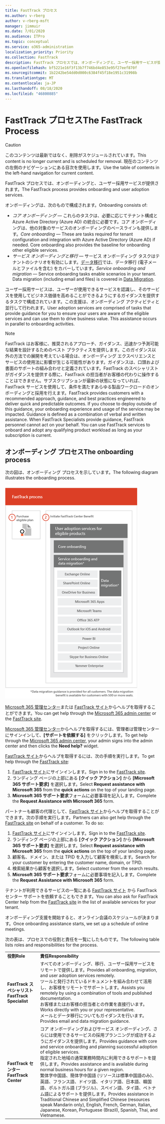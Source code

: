 ```yaml
---
title: FastTrack プロセス
ms.author: v-rberg
author: v-rberg-msft
manager: jimmuir
ms.date: 7/01/2020
ms.audience: ITPro
ms.topic: conceptual
ms.service: o365-administration
localization_priority: Priority
ms.collection: FastTrack
description: FastTrack プロセスでは、オンボーディングと、ユーザー採用サービスが提供されます。
ms.openlocfilehash: bf5221e16f3f13b7f746bd4e853e95f27eef870f
ms.sourcegitcommit: 1b2242be54dd0d000c6384f45f18e1951c31998b
ms.translationtype: MT
ms.contentlocale: ja-JP
ms.lasthandoff: 08/18/2020
ms.locfileid: "46800885"
---
```

# <a name="the-fasttrack-process"></a><span data-ttu-id="e7369-103">FastTrack プロセス</span><span class="sxs-lookup"><span data-stu-id="e7369-103">The FastTrack Process</span></span>

> [!CAUTION]
> <span data-ttu-id="e7369-104">このコンテンツは最新ではなく、削除がスケジュールされています。</span><span class="sxs-lookup"><span data-stu-id="e7369-104">This content is no longer current and is scheduled for removal.</span></span> <span data-ttu-id="e7369-105">現在のコンテンツの左側のナビゲーションにある目次を使用します。</span><span class="sxs-lookup"><span data-stu-id="e7369-105">Use the table of contents in the left-hand navigation for current content.</span></span>

<span data-ttu-id="e7369-106">FastTrack プロセスでは、オンボーディングと、ユーザー採用サービスが提供されます。</span><span class="sxs-lookup"><span data-stu-id="e7369-106">The FastTrack process provides onboarding and user adoption services.</span></span> 
  
<span data-ttu-id="e7369-107">オンボーディングは、次のもので構成されます。</span><span class="sxs-lookup"><span data-stu-id="e7369-107">Onboarding consists of:</span></span>
  
- <span data-ttu-id="e7369-p102">*コア オンボーディング* — これらのタスクは、必要に応じてテナント構成と Azure Active Directory (Azure AD) の統合に必要です。コア オンボーディングは、他の対象のサービスのオンボーディングのベースラインも提供します。</span><span class="sxs-lookup"><span data-stu-id="e7369-p102">*Core onboarding* — These are tasks required for tenant configuration and integration with Azure Active Directory (Azure AD) if needed. Core onboarding also provides the baseline for onboarding other eligible services.</span></span> 
- <span data-ttu-id="e7369-p103">*サービス オンボーディングと移行* — サービス オンボーディング タスクはテナントのシナリオを有効にします。[データ移行](O365-data-migration.md)では、データ移行 (電子メールとファイルを含む) をカバーしています。</span><span class="sxs-lookup"><span data-stu-id="e7369-p103">*Service onboarding and migration* — Service onboarding tasks enable scenarios in your tenant. Data migration (including email and files) is covered in [Data Migration](O365-data-migration.md).</span></span> 
    
<span data-ttu-id="e7369-p104">ユーザー採用サービスは、ユーザーが使用できるサービスを認識し、そのサービスを使用してビジネス価値を高めることができるようにするガイダンスを提供するタスクで構成されています。この支援は、オンボーディング アクティビティと並行して行われます。</span><span class="sxs-lookup"><span data-stu-id="e7369-p104">User adoption services are comprised of tasks that provide guidance for you to ensure your users are aware of the eligible services and can use them to drive business value. This assistance occurs in parallel to onboarding activities.</span></span>
  
> [!NOTE]
> <span data-ttu-id="e7369-p105">FastTrack はお客様に、推奨されるアプローチ、ガイダンス、迅速かつ予測可能な結果を設計するためのベスト プラクティスを提供します。このガイダンス以外の方法での展開を考えている場合は、オンボーディング エクスペリエンスとサービスの使用法に影響が生じる可能性があります。ガイダンスは、口頭および書面のサポートの組み合わせと定義されています。FastTrack のスペシャリストがガイダンスを提供する際に、FastTrack の担当者がお客様の代わりに操作することはできません。サブスクリプションが最新の状態になっていれば、FastTrack サービスを使用して、条件を満たすあらゆる製品ワークロードのオンボーディングと採用を行えます。</span><span class="sxs-lookup"><span data-stu-id="e7369-p105">FastTrack provides customers with a recommended approach, guidance, and best practices engineered to deliver quick and predictable outcomes. If you choose to deploy outside of this guidance, your onboarding experience and usage of the service may be impacted. Guidance is defined as a combination of verbal and written assistance. When FastTrack Specialists provide guidance, FastTrack personnel cannot act on your behalf. You can use FastTrack services to onboard and adopt any qualifying product workload as long as your subscription is current.</span></span> 
  
## <a name="the-onboarding-process"></a><span data-ttu-id="e7369-119">オンボーディング プロセス</span><span class="sxs-lookup"><span data-stu-id="e7369-119">The onboarding process</span></span>

<span data-ttu-id="e7369-120">次の図は、オンボーディング プロセスを示しています。</span><span class="sxs-lookup"><span data-stu-id="e7369-120">The following diagram illustrates the onboarding process.</span></span>
  
![オンボーディング特典を利用する場合のタイムライン](media/o365-onboarding-timeline-m365-apps.png)
  
<span data-ttu-id="e7369-122">[Microsoft 365 管理センター](https://go.microsoft.com/fwlink/?linkid=2032704)または [FastTrack サイト](https://go.microsoft.com/fwlink/?linkid=780698)からヘルプを取得することができます。</span><span class="sxs-lookup"><span data-stu-id="e7369-122">You can get help through the [Microsoft 365 admin center](https://go.microsoft.com/fwlink/?linkid=2032704) or the [FastTrack site](https://go.microsoft.com/fwlink/?linkid=780698).</span></span> 

<span data-ttu-id="e7369-123">[Microsoft 365 管理センター](https://go.microsoft.com/fwlink/?linkid=2032704)からヘルプを取得するには、管理者は管理センターにサインインして、**[サポートを依頼する]** をクリックします。</span><span class="sxs-lookup"><span data-stu-id="e7369-123">To get help through the [Microsoft 365 admin center](https://go.microsoft.com/fwlink/?linkid=2032704), your admin signs into the admin center and then clicks the **Need help?** widget.</span></span> 

<span data-ttu-id="e7369-124">[FastTrack サイト](https://go.microsoft.com/fwlink/?linkid=780698)からヘルプを取得するには、次の手順を実行します。</span><span class="sxs-lookup"><span data-stu-id="e7369-124">To get help through the [FastTrack site](https://go.microsoft.com/fwlink/?linkid=780698):</span></span> 
1.    <span data-ttu-id="e7369-125">[FastTrack サイト](https://go.microsoft.com/fwlink/?linkid=780698)にサインインします。</span><span class="sxs-lookup"><span data-stu-id="e7369-125">Sign in to the [FastTrack site](https://go.microsoft.com/fwlink/?linkid=780698).</span></span> 
2.    <span data-ttu-id="e7369-126">ランディング ページの上部にある **[クイック アクション]** から **[Microsoft 365 サポート要求]** を選択します。</span><span class="sxs-lookup"><span data-stu-id="e7369-126">Select **Request assistance with Microsoft 365** from the **quick actions** on the top of your landing page.</span></span>
3.    <span data-ttu-id="e7369-127">**Microsoft 365 サポート要求**フォームに必要事項を記入します。</span><span class="sxs-lookup"><span data-stu-id="e7369-127">Complete the **Request Assistance with Microsoft 365** form.</span></span>
  
<span data-ttu-id="e7369-p106">パートナーも顧客の代理として、[FastTrack サイト](https://go.microsoft.com/fwlink/?linkid=780698)からヘルプを取得することができます。次の手順を実行します。</span><span class="sxs-lookup"><span data-stu-id="e7369-p106">Partners can also get help through the [FastTrack site](https://go.microsoft.com/fwlink/?linkid=780698) on behalf of a customer. To do so:</span></span>
1.    <span data-ttu-id="e7369-130">[FastTrack サイト](https://go.microsoft.com/fwlink/?linkid=780698)にサインインします。</span><span class="sxs-lookup"><span data-stu-id="e7369-130">Sign in to the [FastTrack site](https://go.microsoft.com/fwlink/?linkid=780698).</span></span> 
2.    <span data-ttu-id="e7369-131">ランディング ページの上部にある **[クイック アクション]** から **[Microsoft 365 サポート要求]** を選択します。</span><span class="sxs-lookup"><span data-stu-id="e7369-131">Select **Request assistance with Microsoft 365** from the **quick actions** on the top of your landing page.</span></span>
3.    <span data-ttu-id="e7369-132">顧客名、ドメイン、または TPID を入力して顧客を検索します。</span><span class="sxs-lookup"><span data-stu-id="e7369-132">Search for your customer by entering the customer name, domain, or TPID.</span></span>
4.    <span data-ttu-id="e7369-133">検索結果から顧客を選択します。</span><span class="sxs-lookup"><span data-stu-id="e7369-133">Select customer from the search results.</span></span>
5.    <span data-ttu-id="e7369-134">**Microsoft 365 サポート要求**フォームに必要事項を記入します。</span><span class="sxs-lookup"><span data-stu-id="e7369-134">Complete the **Request Assistance with Microsoft 365** form.</span></span>
  
 <span data-ttu-id="e7369-135">テナントが利用できるサービスの一覧にある [FastTrack サイト](https://go.microsoft.com/fwlink/?linkid=780698) から FastTrack センター サポートを依頼することもできます。</span><span class="sxs-lookup"><span data-stu-id="e7369-135">You can also ask for FastTrack Center help from the [FastTrack site](https://go.microsoft.com/fwlink/?linkid=780698) in the list of available services for your tenant.</span></span> 
    
 <span data-ttu-id="e7369-136">オンボーディング支援を開始すると、オンライン会議のスケジュールが決まります。</span><span class="sxs-lookup"><span data-stu-id="e7369-136">Once onboarding assistance starts, we set up a schedule of online meetings.</span></span>

<span data-ttu-id="e7369-137">次の表は、プロセスでの役割と責任を一覧にしたものです。</span><span class="sxs-lookup"><span data-stu-id="e7369-137">The following table lists roles and responsibilities for the process.</span></span>
    
|||
|:-----|:-----|
|<span data-ttu-id="e7369-138">**役割**</span><span class="sxs-lookup"><span data-stu-id="e7369-138">**Role**</span></span> <br/> |<span data-ttu-id="e7369-139">**責任**</span><span class="sxs-lookup"><span data-stu-id="e7369-139">**Responsibility**</span></span> <br/> |
|<span data-ttu-id="e7369-140">**FastTrack スペシャリスト**</span><span class="sxs-lookup"><span data-stu-id="e7369-140">**FastTrack Specialist**</span></span> <br/> |<span data-ttu-id="e7369-141">すべてのオンボーディング、移行、ユーザー採用サービスをリモートで提供します。</span><span class="sxs-lookup"><span data-stu-id="e7369-141">Provides all onboarding, migration, and user adoption services remotely.</span></span>  <br/> <span data-ttu-id="e7369-142">ツールと発行されているドキュメントを組み合わせて活用し、お客様をリモートでサポートします。</span><span class="sxs-lookup"><span data-stu-id="e7369-142">Assists you remotely by using a combination of tools and published documentation.</span></span> <br/> <span data-ttu-id="e7369-143">お客様またはお客様の担当者との作業を直接行います。</span><span class="sxs-lookup"><span data-stu-id="e7369-143">Works directly with you or your representative.</span></span> <br/> <span data-ttu-id="e7369-144">メールとデータ移行についてもガイダンスを行います。</span><span class="sxs-lookup"><span data-stu-id="e7369-144">Provides email and data migration guidance.</span></span>|
|<span data-ttu-id="e7369-145">**FastTrack センター**</span><span class="sxs-lookup"><span data-stu-id="e7369-145">**FastTrack Center**</span></span>  <br/> |<span data-ttu-id="e7369-146">コア オンボーディングおよびサービス オンボーディング、さらには使用できるサービスの採用プランニングが成功するようにガイダンスを提供します。</span><span class="sxs-lookup"><span data-stu-id="e7369-146">Provides guidance with core and service onboarding and planning successful adoption of eligible services.</span></span>  <br/> <span data-ttu-id="e7369-147">指定された地域の通常業務時間内に利用できるサポートを提供します。</span><span class="sxs-lookup"><span data-stu-id="e7369-147">Provides assistance and is available during normal business hours for a given region.</span></span> <br/> <span data-ttu-id="e7369-148">繁体字中国語、簡体字中国語 (リソースは標準中国語のみ)、英語、フランス語、ドイツ語、イタリア語、日本語、韓国語、ポルトガル語 (ブラジル)、スペイン語、タイ語、ベトナム語によるサポートを提供します。</span><span class="sxs-lookup"><span data-stu-id="e7369-148">Provides assistance in Traditional Chinese and Simplified Chinese (resources speak Mandarin only), English, French, German, Italian, Japanese, Korean, Portuguese (Brazil), Spanish, Thai, and Vietnamese.</span></span>|
